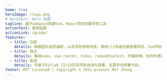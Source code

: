 ```yaml
---
home: true
heroImage: /logo.png
# heroText: Hero 标题
tagline: 基于webpack构建Vue，React项目的脚手架工具
actionText: 使用指南
actionLink: /guide/
features:
  - title: 功能
    details: 根据团队成员偏好，以及项目使用场景，使用cli快速创建普通项目，Vue项目，React项目，快速创建，快速打包。
  - title: 特点
    details: 集成vuex、vue-router、redux、redux@toolkit，开箱即用。支持热更新，接口代理，代码打包压缩。
  - title: 高效
    details: 可基于Gitlab CI/CD实现项目自动化部署，无需手动部署代码。
footer: MIT Licensed | Copyright © 2021-present Mir Zhang
---
```


